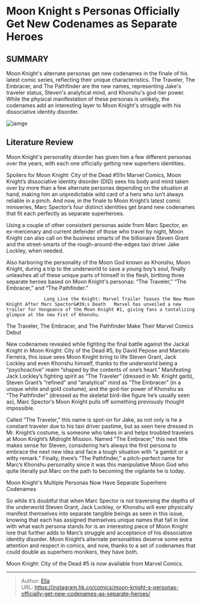 # Moon Knight s Personas Officially Get New Codenames as Separate Heroes


## SUMMARY 



  Moon Knight&#39;s alternate personas get new codenames in the finale of his latest comic series, reflecting their unique characteristics.   The Traveler, The Embracer, and The Pathfinder are the new names, representing Jake&#39;s traveler status, Steven&#39;s analytical mind, and Khonshu&#39;s god-tier power.   While the physical manifestation of these personas is unlikely, the codenames add an interesting layer to Moon Knight&#39;s struggle with his dissociative identity disorder.  

![iamge](https://static1.srcdn.com/wordpress/wp-content/uploads/2023/12/moon-knight-and-his-other-personas.jpg)

## Literature Review

Moon Knight&#39;s personality disorder has given him a few different personas over the years, with each one officially getting new superhero identities.




Spoilers for Moon Knight: City of the Dead #5!In Marvel Comics, Moon Knight’s dissociative identity disorder (DID) sees his body and mind taken over by more than a few alternate personas depending on the situation at hand, making him an unpredictable wild card of a hero who isn’t always reliable in a pinch. And now, in the finale to Moon Knight’s latest comic miniseries, Marc Spector’s four distinct identities get brand new codenames that fit each perfectly as separate superheroes.




Using a couple of other consistent personas aside from Marc Spector, an ex-mercenary and current defender of those who travel by night, Moon Knight can also call on the business smarts of the billionaire Steven Grant and the street-smarts of the rough-around-the-edges taxi driver Jake Lockley, when needed.

          

Also harboring the personality of the Moon God known as Khonshu, Moon Knight, during a trip to the underworld to save a young boy’s soul, finally unleashes all of these unique parts of himself in the flesh, birthing three separate heroes based on Moon Knight&#39;s personas: “The Traveler,” “The Embracer,” and “The Pathfinder.”

                  Long Live the Knight: Marvel Trailer Teases the New Moon Knight After Marc Spector&#39;s Death   Marvel has unveiled a new trailer for Vengeance of the Moon Knight #1, giving fans a tantalizing glimpse at the new Fist of Khonshu.    





 The Traveler, The Embracer, and The Pathfinder Make Their Marvel Comics Debut 
          

New codenames revealed while fighting the final battle against the Jackal Knight in Moon Knight: City of the Dead #5, by David Pepose and Marcelo Ferreira, this issue sees Moon Knight bring to life Steven Grant, Jack Lockley and even Khonshu himself, thanks to the underworld being a “psychoactive” realm “shaped by the contents of one’s heart.” Manifesting Jack Lockley’s fighting spirit as “The Traveler” (dressed in Mr. Knight garb), Steven Grant’s “refined” and “analytical” mind as “The Embracer” (in a unique white and gold costume), and the god-tier power of Khonshu as “The Pathfinder” (dressed as the skeletal bird-like figure he’s usually seen as), Marc Spector’s Moon Knight pulls off something previously thought impossible.




Called “The Traveler,” this name is spot-on for Jake, as not only is he a constant traveler due to his taxi driver pastime, but as seen here dressed in Mr. Knight’s costume, is someone who takes in and helps troubled travelers at Moon Knight’s Midnight Mission. Named &#34;The Embracer,&#34; this next title makes sense for Steven, considering he’s always the first persona to embrace the next new idea and face a tough situation with “a gambit or a witty remark.” Finally, there’s “The Pathfinder,” a pitch-perfect name for Marc’s Khonshu personality since it was this manipulative Moon God who quite literally put Marc on the path to becoming the vigilante he is today.



 Moon Knight&#39;s Multiple Personas Now Have Separate Superhero Codenames 
          

So while it’s doubtful that when Marc Spector is not traversing the depths of the underworld Steven Grant, Jack Lockley, or Khonshu will ever physically manifest themselves into separate tangible beings as seen in this issue, knowing that each has assigned themselves unique names that fall in line with what each persona stands for is an interesting piece of Moon Knight lore that further adds to Marc’s struggle and acceptance of his dissociative identity disorder. Moon Knight’s alternate personalities deserve some extra attention and respect in comics, and now, thanks to a set of codenames that could double as superhero monikers, they have both.






Moon Knight: City of the Dead #5 is now available from Marvel Comics.





---

> Author: [Ella](https://instagram.hk.cn/)  
> URL: https://instagram.hk.cn/comics/moon-knight-s-personas-officially-get-new-codenames-as-separate-heroes/  

